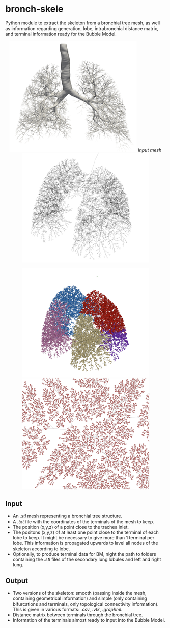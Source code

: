 # bronch-skele
Python module to extract the skeleton from a bronchial tree mesh, as well as information regarding generation, lobe, intrabronchial distance matrix, and terminal information ready for the Bubble Model.

<p align="center">
<img src="./images/example_1.png" alt="Input mesh" width="400" height="auto" />
  <em>Input mesh</em>
<img src="./images/example_2.png" alt="Extracted skeleton" width="400" height="auto">
</p>
<p align="center">
<img src="./images/example_3.png" alt="Lobe information on nodes" width="400" height="auto" />
<img src="./images/example_4.png" alt="Connectivity graph" width="400" height="auto">
</p>


## Input
- An *.stl* mesh representing a bronchial tree structure.
- A *.txt* file with the coordinates of the terminals of the mesh to keep.
- The position (x,y,z) of a point close to the trachea inlet.
- The positons (x,y,z) of at least one point close to the terminal of each lobe to keep. It might be necessary to give more than 1 terminal per lobe. This information is propagated upwards to lavel all nodes of the skeleton according to lobe.
- Optionally, to produce terminal data for BM, night the path to folders containing the *.stl* files of the secondary lung lobules and left and right lung.


## Output
- Two versions of the skeleton: smooth (passing inside the mesh, containing geometrical information) and simple (only containing bifurcations and terminals, only topological connectivity information). This is given in various formats: *.csv*, *.vtk*, *.graphml*.
- Distance matrix between terminals through the bronchial tree.
- Information of the terminals almost ready to input into the Bubble Model.

